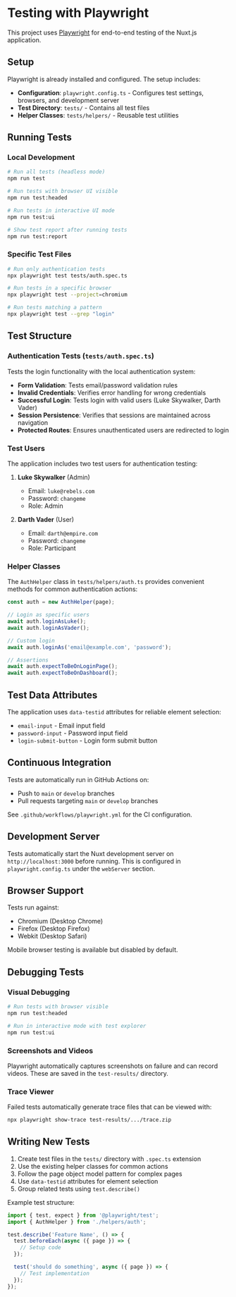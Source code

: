 # Testing with Playwright

This project uses [Playwright](https://playwright.dev/) for end-to-end testing of the Nuxt.js application.

## Setup

Playwright is already installed and configured. The setup includes:

- **Configuration**: `playwright.config.ts` - Configures test settings, browsers, and development server
- **Test Directory**: `tests/` - Contains all test files
- **Helper Classes**: `tests/helpers/` - Reusable test utilities

## Running Tests

### Local Development

```bash
# Run all tests (headless mode)
npm run test

# Run tests with browser UI visible
npm run test:headed

# Run tests in interactive UI mode
npm run test:ui

# Show test report after running tests
npm run test:report
```

### Specific Test Files

```bash
# Run only authentication tests
npx playwright test tests/auth.spec.ts

# Run tests in a specific browser
npx playwright test --project=chromium

# Run tests matching a pattern
npx playwright test --grep "login"
```

## Test Structure

### Authentication Tests (`tests/auth.spec.ts`)

Tests the login functionality with the local authentication system:

- **Form Validation**: Tests email/password validation rules
- **Invalid Credentials**: Verifies error handling for wrong credentials
- **Successful Login**: Tests login with valid users (Luke Skywalker, Darth Vader)
- **Session Persistence**: Verifies that sessions are maintained across navigation
- **Protected Routes**: Ensures unauthenticated users are redirected to login

### Test Users

The application includes two test users for authentication testing:

1. **Luke Skywalker** (Admin)
   - Email: `luke@rebels.com`
   - Password: `changeme`
   - Role: Admin

2. **Darth Vader** (User)  
   - Email: `darth@empire.com`
   - Password: `changeme`
   - Role: Participant

### Helper Classes

The `AuthHelper` class in `tests/helpers/auth.ts` provides convenient methods for common authentication actions:

```typescript
const auth = new AuthHelper(page);

// Login as specific users
await auth.loginAsLuke();
await auth.loginAsVader();

// Custom login
await auth.loginAs('email@example.com', 'password');

// Assertions
await auth.expectToBeOnLoginPage();
await auth.expectToBeOnDashboard();
```

## Test Data Attributes

The application uses `data-testid` attributes for reliable element selection:

- `email-input` - Email input field
- `password-input` - Password input field  
- `login-submit-button` - Login form submit button

## Continuous Integration

Tests are automatically run in GitHub Actions on:
- Push to `main` or `develop` branches
- Pull requests targeting `main` or `develop` branches

See `.github/workflows/playwright.yml` for the CI configuration.

## Development Server

Tests automatically start the Nuxt development server on `http://localhost:3000` before running. This is configured in `playwright.config.ts` under the `webServer` section.

## Browser Support

Tests run against:
- Chromium (Desktop Chrome)
- Firefox (Desktop Firefox) 
- Webkit (Desktop Safari)

Mobile browser testing is available but disabled by default.

## Debugging Tests

### Visual Debugging
```bash
# Run tests with browser visible
npm run test:headed

# Run in interactive mode with test explorer
npm run test:ui
```

### Screenshots and Videos
Playwright automatically captures screenshots on failure and can record videos. These are saved in the `test-results/` directory.

### Trace Viewer
Failed tests automatically generate trace files that can be viewed with:
```bash
npx playwright show-trace test-results/.../trace.zip
```

## Writing New Tests

1. Create test files in the `tests/` directory with `.spec.ts` extension
2. Use the existing helper classes for common actions
3. Follow the page object model pattern for complex pages
4. Use `data-testid` attributes for element selection
5. Group related tests using `test.describe()`

Example test structure:
```typescript
import { test, expect } from '@playwright/test';
import { AuthHelper } from './helpers/auth';

test.describe('Feature Name', () => {
  test.beforeEach(async ({ page }) => {
    // Setup code
  });

  test('should do something', async ({ page }) => {
    // Test implementation
  });
});
```